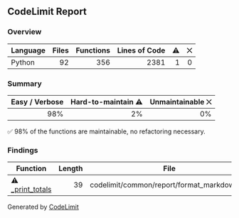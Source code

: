 ## CodeLimit Report

### Overview
| **Language** | **Files** | **Functions** | **Lines of Code** | **⚠** | **⛌** |
| --- | ---: | ---: | ---: | ---: | ---: |
| Python | 92 | 356 | 2381 | 1 | 0 |

### Summary
| **Easy / Verbose** | **Hard-to-maintain ⚠** | **Unmaintainable ⛌** |
| ---: | ---: | ---: |
| 98% | 2% | 0% |

✅ 98% of the functions are maintainable, no refactoring necessary.

### Findings
| **Function** | **Length** | **File** |
| --- | ---: | --- |
| ⚠ [_print_totals](https://github.com/getcodelimit/codelimit/blob/HEAD/codelimit/common/report/format_markdown.py#L26-L64) | 39 | codelimit/common/report/format_markdown.py |

Generated by [CodeLimit](https://getcodelimit.github.io)
